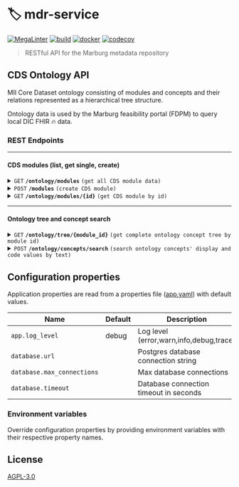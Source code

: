 # 🏷️ mdr-service

[![MegaLinter](https://github.com/diz-unimr/mdr-service/actions/workflows/mega-linter.yml/badge.svg)](https://github.com/diz-unimr/mdr-service/actions/workflows/mega-linter.yml)
[![build](https://github.com/diz-unimr/mdr-service/actions/workflows/build.yaml/badge.svg)](https://github.com/diz-unimr/mdr-service/actions/workflows/build.yaml)
[![docker](https://github.com/diz-unimr/mdr-service/actions/workflows/release.yaml/badge.svg)](https://github.com/diz-unimr/mdr-service/actions/workflows/release.yaml)
[![codecov](https://codecov.io/gh/diz-unimr/mdr-service/graph/badge.svg?token=xrpWpysCri)](https://codecov.io/gh/diz-unimr/mdr-service)


> RESTful API for the Marburg metadata repository

## CDS Ontology API

MII Core Dataset ontology consisting of modules and concepts and their relations represented as a hierarchical
tree structure.

Ontology data is used by the Marburg feasibility portal (FDPM) to query local DIC FHIR 🔥 data.

### REST Endpoints

------------------------------------------------------------------------------------------

#### CDS modules (list, get single, create)

<details>
 <summary><code>GET</code> <code><b>/ontology/modules</b></code> <code>(get all CDS module data)</code></summary>

##### Parameters

> None

##### Responses

> | http code | content-type               | response                       |
> |-----------|----------------------------|--------------------------------|
> | `200`     | `application/json`         | Array of modules               |
> | `500`     | `text/plain;charset=UTF-8` | Error message                  |

##### Example cURL

> ```sh
>  curl -X GET http://localhost:3000/ontology/modules
> ```

</details>

<details>
 <summary><code>POST</code> <code><b>/modules</b></code> <code>(create CDS module)</code></summary>

##### Parameters

> None

##### Body

> | content-type       | data type     | required |
> |--------------------|---------------|----------|
> | `application/json` | Module object | true     |

##### Responses

> | http code | content-type               | response                           |
> |-----------|----------------------------|------------------------------------|
> | `201`     | `application/json`         | The id of the newly created module |
> | `500`     | `text/plain;charset=UTF-8` | Error message                      |

##### Example cURL

> ```sh
> curl -X POST -H "Content-Type: application/json" --data @payload.json http://localhost:3000/ontology/modules
> ```

</details>

<details>
  <summary><code>GET</code> <code><b>/ontology/modules/{id}</b></code> <code>(get CDS module by id)</code></summary>

##### Parameters

> | name |  type      | data type      | description                           |
> |------|------------|----------------|---------------------------------------|
> | `id` |  required  | string         | The module's unique identifier (uuid) |

##### Responses

> | http code | content-type               | response                       |
> |-----------|----------------------------|--------------------------------|
> | `200`     | `application/json`         | Module data                    |
> | `404`     | `text/plain;charset=UTF-8` | `No module found with id: xyz` |
> | `500`     | `text/plain;charset=UTF-8` | Error message                  |

##### Example cURL

> ```sh
>  curl -X GET http://localhost:3000/ontology/modules/xzy
> ```

</details>

------------------------------------------------------------------------------------------

#### Ontology tree and concept search

<details>
  <summary><code>GET</code> <code><b>/ontology/tree/{module_id}</b></code> <code>(get complete ontology concept tree by module id)</code></summary>

##### Parameters

> | name        |  type      | data type      | description                           |
> |-------------|------------|----------------|---------------------------------------|
> | `module_id` |  required  | string         | The module's unique identifier (uuid) |

##### Responses

> | http code | content-type               | response                                  |
> |-----------|----------------------------|-------------------------------------------|
> | `200`     | `application/json`         | Nested ontology concept tree by module_id |
> | `500`     | `text/plain;charset=UTF-8` | Error message                             |

##### Example cURL

> ```sh
>  curl -X GET http://localhost:3000/ontology/tree/xzy
> ```

</details>

<details>
  <summary><code>POST</code> <code><b>/ontology/concepts/search</b></code> <code>(search ontology concepts' display and code values by text)</code></summary>

##### Parameters

> None

##### Body

> | content-type       | data type                                                    | required |
> |--------------------|--------------------------------------------------------------|----------|
> | `application/json` | Search object `{"module_id": String, "search_term": String}` | true     |

##### Responses

> | http code | content-type               | response                                            |
> |-----------|----------------------------|-----------------------------------------------------|
> | `200`     | `application/json`         | Array of concepts matching the search term          |
> | `400`     | `text/plain;charset=UTF-8` | `Search term must consist of at least 2 characters` |
> | `500`     | `text/plain;charset=UTF-8` | Error message                                       |

##### Example cURL

> ```sh
> curl -X POST -H "Content-Type: application/json" --data @payload.json http://localhost:3000/ontology/concepts/search
> ```

</details>

## Configuration properties

Application properties are read from a properties file ([app.yaml](./app.yaml)) with default values.

| Name                       | Default | Description                             |
|----------------------------|---------|-----------------------------------------|
| `app.log_level`            | debug   | Log level (error,warn,info,debug,trace) |
| `database.url`             |         | Postgres database connection string     |
| `database.max_connections` |         | Max database connections                |
| `database.timeout`         |         | Database connection timeout in seconds  |

### Environment variables

Override configuration properties by providing environment variables with their respective property names.

## License

[AGPL-3.0](https://www.gnu.org/licenses/agpl-3.0.en.html)